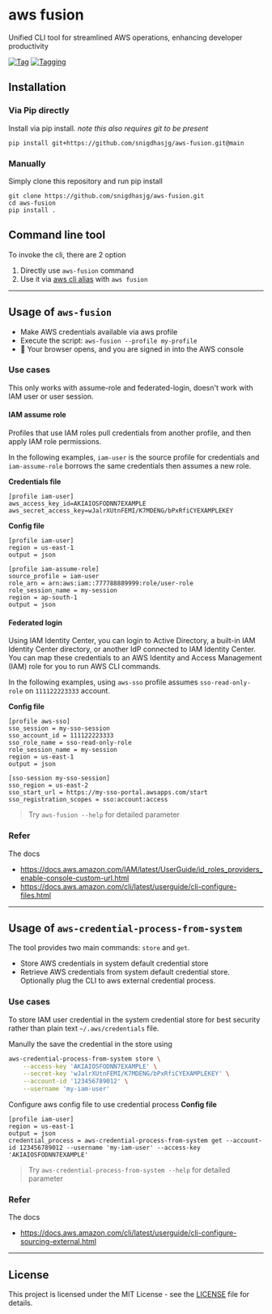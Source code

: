 # aws fusion
Unified CLI tool for streamlined AWS operations, enhancing developer productivity

[![Tag][tag-badge]][tag]
[![Tagging][actions-workflow-tagging-badge]][actions-workflow-tagging]

## Installation
### Via Pip directly
Install via pip install.
_note this also requires git to be present_

```shell
pip install git+https://github.com/snigdhasjg/aws-fusion.git@main
```

### Manually
Simply clone this repository and run pip install
```shell
git clone https://github.com/snigdhasjg/aws-fusion.git
cd aws-fusion
pip install .
```

## Command line tool
To invoke the cli, there are 2 option
1. Directly use `aws-fusion` command
2. Use it via [aws cli alias](https://docs.aws.amazon.com/cli/latest/userguide/cli-usage-alias.html) with `aws fusion`

---
## Usage of `aws-fusion`
 - Make AWS credentials available via aws profile
 - Execute the script: `aws-fusion --profile my-profile`
 - :tada: Your browser opens, and you are signed in into the AWS console

### Use cases
This only works with assume-role and federated-login, doesn't work with IAM user or user session.

#### IAM assume role
Profiles that use IAM roles pull credentials from another profile, and then apply IAM role permissions. 

In the following examples, `iam-user` is the source profile for credentials and `iam-assume-role` borrows the same credentials then assumes a new role.

**Credentials file**
```
[profile iam-user]
aws_access_key_id=AKIAIOSFODNN7EXAMPLE
aws_secret_access_key=wJalrXUtnFEMI/K7MDENG/bPxRfiCYEXAMPLEKEY
```

**Config file**
```
[profile iam-user]
region = us-east-1
output = json

[profile iam-assume-role]
source_profile = iam-user
role_arn = arn:aws:iam::777788889999:role/user-role
role_session_name = my-session
region = ap-south-1
output = json
```

#### Federated login
Using IAM Identity Center, you can login to Active Directory, a built-in IAM Identity Center directory, or another IdP connected to IAM Identity Center. You can map these credentials to an AWS Identity and Access Management (IAM) role for you to run AWS CLI commands.

In the following examples, using `aws-sso` profile assumes `sso-read-only-role` on `111122223333` account.

**Config file**
```
[profile aws-sso]
sso_session = my-sso-session
sso_account_id = 111122223333
sso_role_name = sso-read-only-role
role_session_name = my-session
region = us-east-1
output = json

[sso-session my-sso-session]
sso_region = us-east-2
sso_start_url = https://my-sso-portal.awsapps.com/start
sso_registration_scopes = sso:account:access
```

> Try `aws-fusion --help` for detailed parameter

### Refer
The docs
- https://docs.aws.amazon.com/IAM/latest/UserGuide/id_roles_providers_enable-console-custom-url.html
- https://docs.aws.amazon.com/cli/latest/userguide/cli-configure-files.html

---
## Usage of `aws-credential-process-from-system`
The tool provides two main commands: `store` and `get`.
- Store AWS credentials in system default credential store
- Retrieve AWS credentials from system default credential store. Optionally plug the CLI to aws external credential process.

### Use cases
To store IAM user credential in the system credential store for best security rather than plain text `~/.aws/credentials` file.

Manully the save the credential in the store using
```bash
aws-credential-process-from-system store \
    --access-key 'AKIAIOSFODNN7EXAMPLE' \
    --secret-key 'wJalrXUtnFEMI/K7MDENG/bPxRfiCYEXAMPLEKEY' \
    --account-id '123456789012' \
    --username 'my-iam-user'
```

Configure aws config file to use credential process
**Config file**
```
[profile iam-user]
region = us-east-1
output = json
credential_process = aws-credential-process-from-system get --account-id 123456789012 --username 'my-iam-user' --access-key 'AKIAIOSFODNN7EXAMPLE'
```

> Try `aws-credential-process-from-system --help` for detailed parameter

### Refer
The docs
- https://docs.aws.amazon.com/cli/latest/userguide/cli-configure-sourcing-external.html

---
## License
This project is licensed under the MIT License - see the [LICENSE](./LICENSE) file for details.

<!-- badge links -->

[tag]: https://github.com/snigdhasjg/aws-fusion/tags
[tag-badge]: https://img.shields.io/github/v/tag/snigdhasjg/aws-fusion?style=for-the-badge&logo=github

[actions-workflow-tagging]: https://github.com/snigdhasjg/aws-fusion/actions/workflows/tagging.yml
[actions-workflow-tagging-badge]: https://img.shields.io/github/actions/workflow/status/snigdhasjg/aws-fusion/tagging.yml?branch=main&label=Tagging&style=for-the-badge&logo=githubactions
